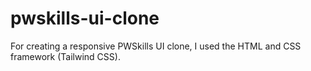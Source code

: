 # pwskills-ui-clone
For creating a responsive PWSkills UI clone, I used the HTML and CSS framework (Tailwind CSS).
